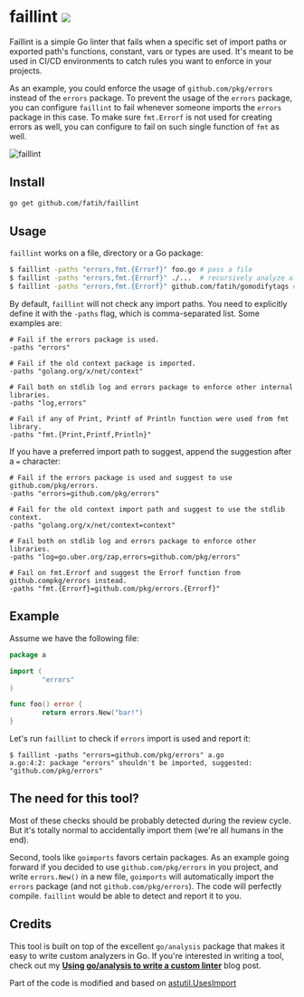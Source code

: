 # faillint [![](https://github.com/fatih/faillint/workflows/build/badge.svg)](https://github.com/fatih/faillint/actions)

Faillint is a simple Go linter that fails when a specific set of import paths
or exported path's functions, constant, vars or types are used. It's meant to be
used in CI/CD environments to catch rules you want to enforce in your projects. 

As an example, you could enforce the usage of `github.com/pkg/errors` instead
of the `errors` package. To prevent the usage of the `errors` package, you can
configure `faillint` to fail whenever someone imports the `errors` package in
this case. To make sure `fmt.Errorf` is not used for creating errors as well, 
you can configure to fail on such single function of `fmt` as well. 

![faillint](https://user-images.githubusercontent.com/438920/74105802-f7158300-4b15-11ea-8e23-16be5cd3b971.gif)

## Install

```bash
go get github.com/fatih/faillint
```

## Usage

`faillint` works on a file, directory or a Go package:

```sh
$ faillint -paths "errors,fmt.{Errorf}" foo.go # pass a file
$ faillint -paths "errors,fmt.{Errorf}" ./...  # recursively analyze all files
$ faillint -paths "errors,fmt.{Errorf}" github.com/fatih/gomodifytags # or pass a package
```

By default, `faillint` will not check any import paths. You need to explicitly
define it with the `-paths` flag, which is comma-separated list. Some examples are:

```
# Fail if the errors package is used.
-paths "errors"

# Fail if the old context package is imported.
-paths "golang.org/x/net/context"

# Fail both on stdlib log and errors package to enforce other internal libraries.
-paths "log,errors"

# Fail if any of Print, Printf of Println function were used from fmt library.
-paths "fmt.{Print,Printf,Println}"
```

If you have a preferred import path to suggest, append the suggestion after a `=` character:

```
# Fail if the errors package is used and suggest to use github.com/pkg/errors.
-paths "errors=github.com/pkg/errors"

# Fail for the old context import path and suggest to use the stdlib context.
-paths "golang.org/x/net/context=context"

# Fail both on stdlib log and errors package to enforce other libraries.
-paths "log=go.uber.org/zap,errors=github.com/pkg/errors"

# Fail on fmt.Errorf and suggest the Errorf function from github.compkg/errors instead.
-paths "fmt.{Errorf}=github.com/pkg/errors.{Errorf}"
```

## Example

Assume we have the following file:

```go
package a

import (
        "errors"
)

func foo() error {
        return errors.New("bar!")
}
```

Let's run `faillint` to check if `errors` import is used and report it:

```
$ faillint -paths "errors=github.com/pkg/errors" a.go
a.go:4:2: package "errors" shouldn't be imported, suggested: "github.com/pkg/errors"
```

## The need for this tool?

Most of these checks should be probably detected during the review cycle. But
it's totally normal to accidentally import them (we're all humans in the end). 

Second, tools like `goimports` favors certain packages. As an example going
forward if you decided to use `github.com/pkg/errors` in you project, and write
`errors.New()` in a new file, `goimports` will automatically import the
`errors` package (and not `github.com/pkg/errors`). The code will perfectly
compile. `faillint` would be able to detect and report it to you.

## Credits

This tool is built on top of the excellent `go/analysis` package that makes it
easy to write custom analyzers in Go. If you're interested in writing a tool,
check out my **[Using go/analysis to write a custom
linter](https://arslan.io/2019/06/13/using-go-analysis-to-write-a-custom-linter/)**
blog post.

Part of the code is modified and based on [astutil.UsesImport](https://pkg.go.dev/golang.org/x/tools/go/ast/astutil?tab=doc#UsesImport)
